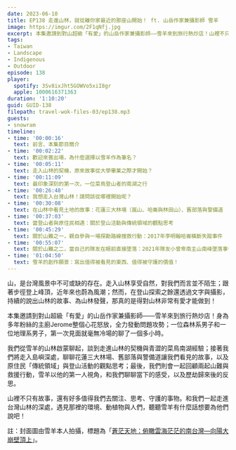 ```yaml
---
date: 2023-06-10
title: EP138 走進山林，就從離你家最近的那座山開始！ ft. 山岳作家兼攝影師 雪羊
image: https://imgur.com/2F1qNfj.jpg
excerpt: 本集邀請到對山超級「有愛」的山岳作家兼攝影師——雪羊來到旅行熱炒店！山裡不只有故事，還有好多值得我們去關注、思考、守護的事物。和我們一起走進台灣山林的深處，遇見那裡的環境、動植物與人們，聽聽雪羊有什麼話想要為他們說吧！
tags:
- Taiwan
- Landscape
- Indigenous
- Outdoor
episode: 138
player:
  spotify: 3Sv8ixJht5GOWVo5xiI8gr
  apple: 1000616371363
duration: '1:10:20'
guid: GUID-138
filepath: travel-wok-files-03/ep138.mp3
guests:
- snowram
timeline:
- time: '00:00:16'
  text: 前言、本集節目簡介
- time: '00:02:22'
  text: 歡迎來賓出場，為什麼選擇以雪羊作為筆名？
- time: '00:05:11'
  text: 走入山林的契機，原來故事從大學畢業之際才開始？
- time: '00:11:09'
  text: 最印象深刻的第一次，一位菜鳥登山者的南湖之行
- time: '00:26:48'
  text: 我想走入台灣山林！請問該從哪裡開始呢？
- time: '00:30:08'
  text: 在山林中看見土地的故事：花蓮三大林場（嵐山、哈崙與林田山）、舊部落與警備道
- time: '00:37:03'
  text: 當登山者與原住民相遇：關於登山活動與傳統領域的觀點思考
- time: '00:45:29'
  text: 關於山難之一，親自參與一場探勘路線搜救行動：2017年李明翰哈崙橫斷失蹤事件
- time: '00:55:07'
  text: 關於山難之二，當自己的隊友在眼前直接墜落：2021年隊友小曾卑南主山南峰墜落事件
- time: '01:04:50'
  text: 雪羊的創作願景：寫出值得被看見的東西、值得被守護的價值！
---
```

山，是台灣風景中不可或缺的存在。走入山林享受自然，對我們而言並不陌生；跟著步徑登上峰頂，近年來也蔚為風潮；然而，在登山探索之餘還透過文字與攝影，持續的說出山林的故事、為山林發聲，那真的是得對山林非常有愛才能做到！

本集邀請到對山超級「有愛」的山岳作家兼攝影師——雪羊來到旅行熱炒店！身為多年粉絲的主廚Jerome整個心花怒放，全力發動問題攻勢；一位森林系男子和一位地理系男子，第一次見面就毫無冷場的聊了一個多小時。

我們從雪羊的山林啟蒙聊起，談到走進山林的契機與青澀的菜鳥南湖經驗；接著我們將走入島嶼深處，聊聊花蓮三大林場、舊部落與警備道讓我們看見的故事，以及原住民「傳統領域」與登山活動的觀點思考；最後，我們則會一起回顧兩起山難與救援行動，雪羊以他的第一人視角，和我們聊聊當下的感受，以及歷劫歸來後的反思。

山裡不只有故事，還有好多值得我們去關注、思考、守護的事物。和我們一起走進台灣山林的深處，遇見那裡的環境、動植物與人們，聽聽雪羊有什麼話想要為他們說吧！

註：封面圖由雪羊本人拍攝，標題為「[蒼茫天地：俯瞰雲海茫茫的南台灣—向陽大崩壁頂上](https://www.flickr.com/photos/snowram/27097849463/in/album-72157669744294295/)」。
